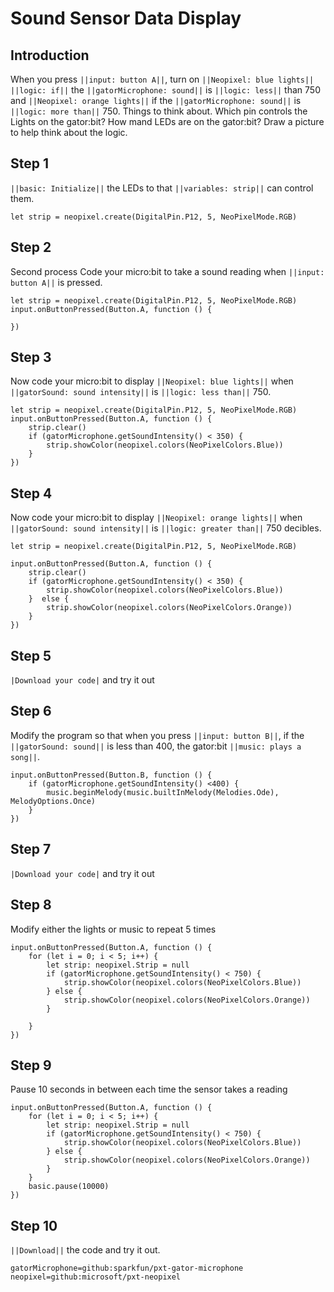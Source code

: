 # Sound Sensor Data Display

## Introduction
When you press ``||input: button A||``, turn on ``||Neopixel: blue lights||`` ``||logic: if||`` the ``||gatorMicrophone: sound||`` is ``||logic: less||`` than 750  and ``||Neopixel: orange lights||`` if the ``||gatorMicrophone: sound||`` is ``||logic: more than||`` 750. Things to think about. Which pin controls the Lights on the gator:bit? How mand LEDs are on the gator:bit? Draw a picture to help think about the logic.

## Step 1
``||basic: Initialize||`` the LEDs to that ``||variables: strip||`` can control them.

```blocks
let strip = neopixel.create(DigitalPin.P12, 5, NeoPixelMode.RGB)
```

## Step 2 
Second process
Code your micro:bit to take a sound reading when ``||input: button A||`` is pressed.

```blocks
let strip = neopixel.create(DigitalPin.P12, 5, NeoPixelMode.RGB)
input.onButtonPressed(Button.A, function () {
    
})
```

## Step 3
Now code your micro:bit to display ``||Neopixel: blue lights||`` when  ``||gatorSound: sound intensity||`` 
is ``||logic: less than||`` 750.

```blocks
let strip = neopixel.create(DigitalPin.P12, 5, NeoPixelMode.RGB)
input.onButtonPressed(Button.A, function () {
    strip.clear()
    if (gatorMicrophone.getSoundIntensity() < 350) {
        strip.showColor(neopixel.colors(NeoPixelColors.Blue))
    }    
})
```

## Step 4
Now code your micro:bit to display ``||Neopixel: orange lights||`` when  ``||gatorSound: sound intensity||`` 
is ``||logic: greater than||`` 750 decibles.  


```blocks
let strip = neopixel.create(DigitalPin.P12, 5, NeoPixelMode.RGB)

input.onButtonPressed(Button.A, function () {
    strip.clear()
    if (gatorMicrophone.getSoundIntensity() < 350) {
        strip.showColor(neopixel.colors(NeoPixelColors.Blue))
    }  else {
        strip.showColor(neopixel.colors(NeoPixelColors.Orange))
    }
})
```
## Step 5
``|Download your code|`` and try it out

## Step 6
Modify the program so that when you press ``||input: button B||``, 
if the ``||gatorSound: sound||`` is less than 400, 
the gator:bit ``||music: plays a song||``. 

```blocks
input.onButtonPressed(Button.B, function () {
    if (gatorMicrophone.getSoundIntensity() <400) {
        music.beginMelody(music.builtInMelody(Melodies.Ode), MelodyOptions.Once)
    }
})
```

## Step 7
``|Download your code|`` and try it out

## Step 8
Modify either the lights or music to repeat 5 times

```blocks
input.onButtonPressed(Button.A, function () {
    for (let i = 0; i < 5; i++) {
        let strip: neopixel.Strip = null
        if (gatorMicrophone.getSoundIntensity() < 750) {
            strip.showColor(neopixel.colors(NeoPixelColors.Blue))
        } else {
            strip.showColor(neopixel.colors(NeoPixelColors.Orange))
        }
        
    }
})
```

## Step 9
Pause 10 seconds in between each time the sensor takes a reading
```blocks
input.onButtonPressed(Button.A, function () {
    for (let i = 0; i < 5; i++) {
        let strip: neopixel.Strip = null
        if (gatorMicrophone.getSoundIntensity() < 750) {
            strip.showColor(neopixel.colors(NeoPixelColors.Blue))
        } else {
            strip.showColor(neopixel.colors(NeoPixelColors.Orange))
        }
    }
    basic.pause(10000)
})
```
## Step 10
``||Download||`` the code and try it out.


```package
gatorMicrophone=github:sparkfun/pxt-gator-microphone
neopixel=github:microsoft/pxt-neopixel
```




